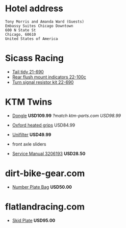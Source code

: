 # Hotel address

    Tony Morris and Amanda Ward (Guests)
    Embassy Suites Chicago Downtown
    600 N State St
    Chicago, 60610
    United States of America

# Sicass Racing

  * [Tail tidy 21-690](http://sicassracing.com/store/products/tail_lights/sicass_easy_fit/ktm_690_easy_fit_under_fender)
  * [Rear flush mount indicators 22-100c](http://sicassracing.com/store/turn_signals/led/orange_lens_led_flat_mount_ktm)
  * [Turn signal resistor kit 22-690](http://sicassracing.com/store/products/turn_signals/wiring/ktm_690_led_turn_signal_resistor_kit)

# KTM Twins

  * [Dongle](http://www.ktmtwins.com/ktm-60312953000) **USD109.99** *?match ktm-parts.com USD98.99*

  * [Oxford heated grips](http://www.ktmtwins.com/oxford-ktm-heated-grip-set) USD84.99

  * [Unifilter](http://www.ktmtwins.com/uni-ktm-690-enduro-smc-air-filter) **USD49.99**

  * front axle sliders

  * [Service Manual 3206193](http://www.ktmtwins.com/ktm-690-2008-2013-enduro-smc-service-manual-dvd) **USD28.50**
  
# dirt-bike-gear.com

  * [Number Plate Bag](http://dirt-bike-gear.com/npb.html) **USD50.00**

# flatlandracing.com

  * [Skid Plate](http://flatlandracing.com/Merchant2/merchant.mvc?Screen=PROD&Store_Code=FR&Product_Code=24-46) **USD95.00**

